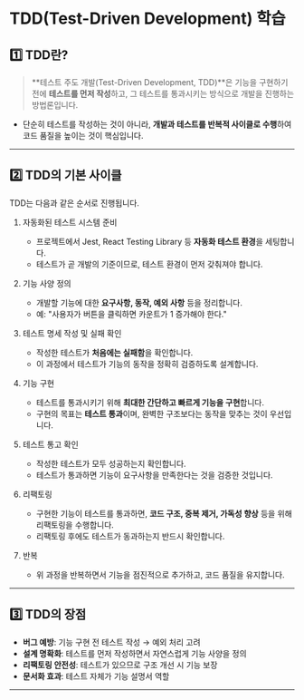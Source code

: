 # TDD(Test-Driven Development) 학습

## 1️⃣ TDD란?

> **테스트 주도 개발(Test-Driven Development, TDD)**은 기능을 구현하기 전에 **테스트를 먼저 작성**하고, 그 테스트를 통과시키는 방식으로 개발을 진행하는 방법론입니다.

- 단순히 테스트를 작성하는 것이 아니라, **개발과 테스트를 반복적 사이클로 수행**하여 코드 품질을 높이는 것이 핵심입니다.

---

## 2️⃣ TDD의 기본 사이클
TDD는 다음과 같은 순서로 진행됩니다.

1. 자동화된 테스트 시스템 준비

    - 프로젝트에서 Jest, React Testing Library 등 **자동화 테스트 환경**을 세팅합니다.
    - 테스트가 곧 개발의 기준이므로, 테스트 환경이 먼저 갖춰져야 합니다.

2. 기능 사양 정의

    - 개발할 기능에 대한 **요구사항, 동작, 예외 사항** 등을 정리합니다.
    - 예: "사용자가 버튼을 클릭하면 카운트가 1 증가해야 한다."

3. 테스트 명세 작성 및 실패 확인

    - 작성한 테스트가 **처음에는 실패함**을 확인합니다.
    - 이 과정에서 테스트가 기능의 동작을 정확히 검증하도록 설계합니다.

4. 기능 구현

    - 테스트를 통과시키기 위해 **최대한 간단하고 빠르게 기능을 구현**합니다.
    - 구현의 목표는 **테스트 통과**이며, 완벽한 구조보다는 동작을 맞추는 것이 우선입니다.

5. 테스트 통고 확인

    - 작성한 테스트가 모두 성공하는지 확인합니다.
    - 테스트가 통과하면 기능이 요구사항을 만족한다는 것을 검증한 것입니다.

6. 리팩토링

    - 구현한 기능이 테스트를 통과하면, **코드 구조, 중복 제거, 가독성 향상** 등을 위해 리팩토링을 수행합니다.
    - 리팩토링 후에도 테스트가 동과하는지 반드시 확인합니다.

7. 반복

    - 위 과정을 반복하면서 기능을 점진적으로 추가하고, 코드 품질을 유지합니다.

---

## 3️⃣ TDD의 장점

- **버그 예방**: 기능 구현 전 테스트 작성 → 예외 처리 고려
- **설계 명확화**: 테스트를 먼저 작성하면서 자연스럽게 기능 사양을 정의
- **리팩토링 안전성**: 테스트가 있으므로 구조 개선 시 기능 보장
- **문서화 효과**: 테스트 자체가 기능 설명서 역할

---
